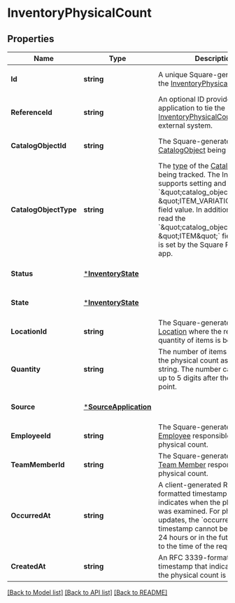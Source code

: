 # InventoryPhysicalCount

## Properties

 Name                  | Type                                           | Description                                                                                                                                                                                                                                                                                                                                                                                                | Notes                        
-----------------------|------------------------------------------------|------------------------------------------------------------------------------------------------------------------------------------------------------------------------------------------------------------------------------------------------------------------------------------------------------------------------------------------------------------------------------------------------------------|------------------------------
 **Id**                | **string**                                     | A unique Square-generated ID for the [InventoryPhysicalCount](entity:InventoryPhysicalCount).                                                                                                                                                                                                                                                                                                              | [optional] [default to null] 
 **ReferenceId**       | **string**                                     | An optional ID provided by the application to tie the [InventoryPhysicalCount](entity:InventoryPhysicalCount) to an external system.                                                                                                                                                                                                                                                                       | [optional] [default to null] 
 **CatalogObjectId**   | **string**                                     | The Square-generated ID of the [CatalogObject](entity:CatalogObject) being tracked.                                                                                                                                                                                                                                                                                                                        | [optional] [default to null] 
 **CatalogObjectType** | **string**                                     | The [type](entity:CatalogObjectType) of the [CatalogObject](entity:CatalogObject) being tracked.   The Inventory API supports setting and reading the &#x60;\&quot;catalog_object_type\&quot;: \&quot;ITEM_VARIATION\&quot;&#x60; field value.  In addition, it can also read the &#x60;\&quot;catalog_object_type\&quot;: \&quot;ITEM\&quot;&#x60; field value that is set by the Square Restaurants app. | [optional] [default to null] 
 **Status**            | [***InventoryState**](InventoryState.md)       |                                                                                                                                                                                                                                                                                                                                                                                                            | [optional] [default to null] 
 **State**             | [***InventoryState**](InventoryState.md)       |                                                                                                                                                                                                                                                                                                                                                                                                            | [optional] [default to null] 
 **LocationId**        | **string**                                     | The Square-generated ID of the [Location](entity:Location) where the related quantity of items is being tracked.                                                                                                                                                                                                                                                                                           | [optional] [default to null] 
 **Quantity**          | **string**                                     | The number of items affected by the physical count as a decimal string. The number can support up to 5 digits after the decimal point.                                                                                                                                                                                                                                                                     | [optional] [default to null] 
 **Source**            | [***SourceApplication**](SourceApplication.md) |                                                                                                                                                                                                                                                                                                                                                                                                            | [optional] [default to null] 
 **EmployeeId**        | **string**                                     | The Square-generated ID of the [Employee](entity:Employee) responsible for the physical count.                                                                                                                                                                                                                                                                                                             | [optional] [default to null] 
 **TeamMemberId**      | **string**                                     | The Square-generated ID of the [Team Member](entity:TeamMember) responsible for the physical count.                                                                                                                                                                                                                                                                                                        | [optional] [default to null] 
 **OccurredAt**        | **string**                                     | A client-generated RFC 3339-formatted timestamp that indicates when the physical count was examined. For physical count updates, the &#x60;occurred_at&#x60; timestamp cannot be older than 24 hours or in the future relative to the time of the request.                                                                                                                                                 | [optional] [default to null] 
 **CreatedAt**         | **string**                                     | An RFC 3339-formatted timestamp that indicates when the physical count is received.                                                                                                                                                                                                                                                                                                                        | [optional] [default to null] 

[[Back to Model list]](../README.md#documentation-for-models) [[Back to API list]](../README.md#documentation-for-api-endpoints) [[Back to README]](../README.md)

